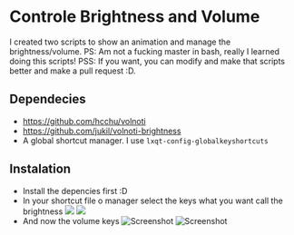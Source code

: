 # Controle Brightness and Volume
I created two scripts to show an animation and manage the brightness/volume.
PS: Am not a fucking master in bash, really I learned doing this scripts!
PSS: If you want, you can modify and make that scripts better and make a pull request :D. 
## Dependecies
* https://github.com/hcchu/volnoti
* https://github.com/jukil/volnoti-brightness
* A global shortcut manager. I use ```lxqt-config-globalkeyshortcuts```

## Instalation
* Install the depencies first :D
* In your shortcut file o manager select the keys what you want call the brightness
![](https://github.com/pablo10k/dotfiles/tree/main/screenshots/brightness_up.png)
![](https://github.com/pablo10k/dotfiles/tree/main/screenshots/brightness_down.png)
* And now the volume keys
![Screenshot](https://github.com/pablo10k/dotfiles/tree/main/screenshots/volume_up.png)
![Screenshot](https://github.com/pablo10k/dotfiles/tree/main/screenshots/volume_down.png?raw=True)

